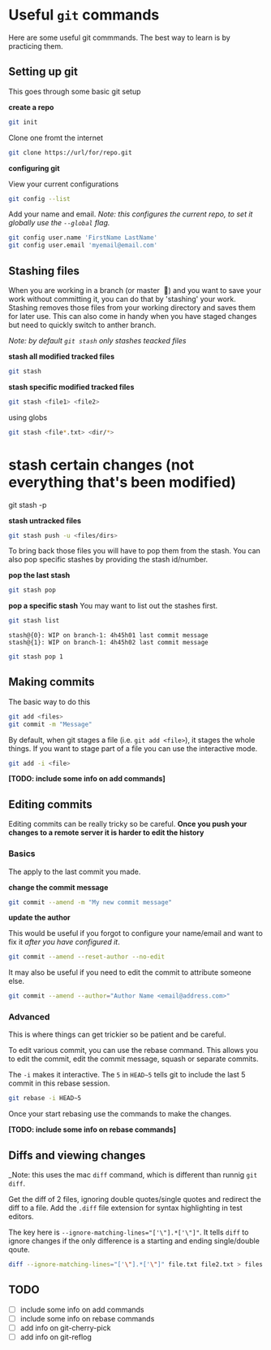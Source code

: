 # Useful `git` commands

Here are some useful git commmands. The best way to learn is by practicing them.

## Setting up git

This goes through some basic git setup

**create a repo**

```bash
git init
```

Clone one fromt the internet

```bash
git clone https://url/for/repo.git
```

**configuring git**

View your current configurations

```bash
git config --list
```
Add your name and email. _Note: this configures the current repo, to set it
globally use the `--global` flag._

```bash
git config user.name 'FirstName LastName'
git config user.email 'myemail@email.com'
```


## Stashing files

When you are working in a branch (or master  😬) and you want to save your work
without committing it, you can do that by 'stashing' your work. Stashing removes
those files from your working directory and saves them for later use. This can
also come in handy when you have staged changes but need to quickly switch to
anther branch.

_Note: by default `git stash` only stashes teacked files_

**stash all modified tracked files**

```bash
git stash
```
**stash specific modified tracked files**

```bash
git stash <file1> <file2>
```

using globs

```bash
git stash <file*.txt> <dir/*>
```

# stash certain changes (not everything that's been modified)
git stash -p

**stash untracked files**

```bash
git stash push -u <files/dirs>
```

To bring back those files you will have to pop them from the stash. You can also
pop specific stashes by providing the stash id/number.

**pop the last stash**

```bash
git stash pop
```

**pop a specific stash**
You may want to list out the stashes first.

```bash
git stash list
```
```
stash@{0}: WIP on branch-1: 4h45h01 last commit message
stash@{1}: WIP on branch-1: 4h45h02 last commit message
```
```bash
git stash pop 1
```


## Making commits

The basic way to do this

```bash
git add <files>
git commit -m "Message"
```

By default, when git stages a file (i.e. `git add <file>`), it stages the whole
things. If you want to stage part of a file you can use the interactive mode.

```bash
git add -i <file>
```

**[TODO: include some info on add commands]**


## Editing commits

Editing commits can be really tricky so be careful. **Once you push your changes
to a remote server it is harder to edit the history**

### Basics

The apply to the last commit you made.

**change the commit message**

```bash
git commit --amend -m "My new commit message"
```

**update the author**

This would be useful if you forgot to configure your name/email and want to fix
it _after you have configured it_.

```bash
git commit --amend --reset-author --no-edit
```
It may also be useful if you need to edit the commit to attribute someone else.

```bash
git commit --amend --author="Author Name <email@address.com>"
```

### Advanced

This is where things can get trickier so be patient and be careful.

To edit various commit, you can use the rebase command. This allows you to edit
the commit, edit the commit message, squash or separate commits.

The `-i` makes it interactive. The `5` in `HEAD~5` tells git to include the last
5 commit in this rebase session.

```bash
git rebase -i HEAD~5
```

Once your start rebasing use the commands to make the changes.

**[TODO: include some info on rebase commands]**


## Diffs and viewing changes

_Note: this uses the mac `diff` command, which is different than runnig
`git diff`.

Get the diff of 2 files, ignoring double quotes/single quotes and redirect
the diff to a file. Add the `.diff` file extension for syntax highlighting in
test editors.

The key here is `--ignore-matching-lines="['\"].*['\"]"`. It tells `diff` to
ignore changes if the only difference is a starting and ending single/double
qoute.

```bash
diff --ignore-matching-lines="['\"].*['\"]" file.txt file2.txt > files.diff
```

## TODO
- [ ] include some info on add commands
- [ ] include some info on rebase commands
- [ ] add info on git-cherry-pick
- [ ] add info on git-reflog
